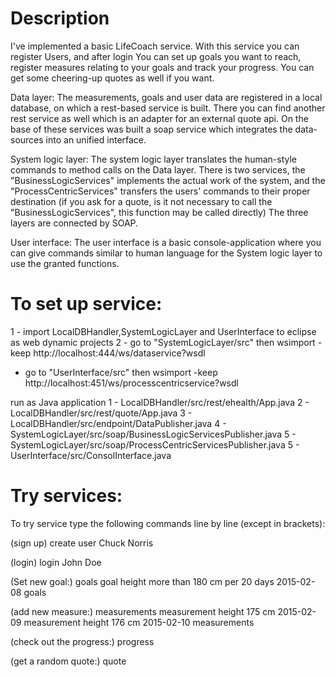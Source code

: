 
Description
===========
I've implemented a basic LifeCoach service. With this service you can register Users, and after login
You can set up goals you want to reach, register measures relating to your goals and track your progress.
You can get some cheering-up quotes as well if you want.

Data layer:
The measurements, goals and user data are registered in a local database,  on which a rest-based service 
is built. There you can find another rest service as well which is an adapter for an external quote api. On 
the base of these services was built a soap service which integrates the data-sources into an unified interface.

System logic layer:
The system logic layer translates the human-style commands to method calls on the Data layer. There is two 
services, the "BusinessLogicServices" implements the actual work of the system, and the "ProcessCentricServices"
transfers the users' commands to their proper destination (if you ask for a quote, is it not necessary to call
the "BusinessLogicServices", this function may be called  directly)
The three layers are connected by SOAP. 
 
User interface:
The user interface is a basic console-application where you can give commands similar to human language 
for the System logic layer to use the granted functions. 


To set up service:
==================
1 - import LocalDBHandler,SystemLogicLayer and UserInterface to eclipse as web dynamic projects
2 - go to "SystemLogicLayer/src" then wsimport -keep http://localhost:444/ws/dataservice?wsdl
  - go to "UserInterface/src"   then wsimport -keep http://localhost:451/ws/processcentricservice?wsdl 
  
run as Java application 1 - LocalDBHandler/src/rest/ehealth/App.java 
						2 - LocalDBHandler/src/rest/quote/App.java 
						3 - LocalDBHandler/src/endpoint/DataPublisher.java 
						4 - SystemLogicLayer/src/soap/BusinessLogicServicesPublisher.java 
						5 - SystemLogicLayer/src/soap/ProcessCentricServicesPublisher.java
						5 - UserInterface/src/ConsolInterface.java

						
Try services:
=============
To try service type the following commands line by line (except in brackets):

(sign up)
	create user Chuck Norris


(login)
	login John Doe

(Set new goal:)
	goals
	goal height more than 180 cm per 20 days 2015-02-08
	goals

(add new measure:)
	measurements
	measurement height 175 cm 2015-02-09
	measurement height 176 cm 2015-02-10
	measurements

(check out the progress:)
	progress

(get a random quote:)
	quote